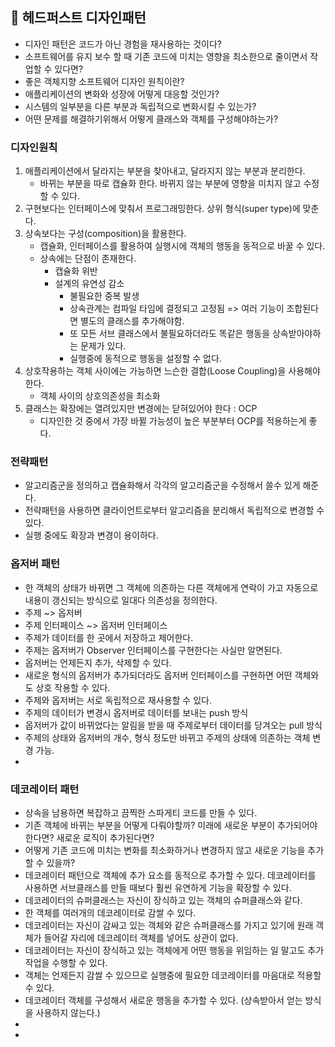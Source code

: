 ## 📘  헤드퍼스트 디자인패턴

- 디자인 패턴은 코드가 아닌 경험을 재사용하는 것이다?
- 소프트웨어를 유지 보수 할 때 기존 코드에 미치는 영향을 최소한으로 줄이면서 작업할 수 있다면?
- 좋은 객체지향 소프트웨어 디자인 원칙이란? 
- 애플리케이션의 변화와 성장에 어떻게 대응할 것인가? 
- 시스템의 일부분을 다른 부분과 독립적으로 변화시킬 수 있는가? 
- 어떤 문제를 해결하기위해서 어떻게 클래스와 객체를 구성해야하는가?

### 디자인원칙
1. 애플리케이션에서 달라지는 부분을 찾아내고, 달라지지 않는 부분과 분리한다. 
	- 바뀌는 부분을 따로 캡슐화 한다. 바뀌지 않는 부분에 영향을 미치지 않고 수정할 수 있다. 
2. 구현보다는 인터페이스에 맞춰서 프로그래밍한다. 상위 형식(super type)에 맞춘다.
3. 상속보다는 구성(composition)을 활용한다.
	- 캡슐화, 인터페이스를 활용하여 실행시에 객체의 행동을 동적으로 바꿀 수 있다.
	- 상속에는 단점이 존재한다.
		- 캡슐화 위반
		- 설계의 유연성 감소
			- 불필요한 중복 발생
			- 상속관계는 컴파일 타임에 결정되고 고정됨 => 여러 기능이 조합된다면 별도의 클래스를 추가해야함. 
			- 또 모든 서브 클래스에서 불필요하더라도 똑같은 행동을 상속받아야하는 문제가 있다. 
			- 실행중에 동적으로 행동을 설정할 수 없다. 
4. 상호작용하는 객체 사이에는 가능하면 느슨한 결합(Loose Coupling)을 사용해야한다.
	- 객체 사이의 상호의존성을 최소화
5. 클래스는 확장에는 열려있지만 변경에는 닫혀있어야 한다 : OCP
	- 디자인한 것 중에서 가장 바뀔 가능성이 높은 부분부터 OCP를 적용하는게 좋다.  

### 전략패턴
- 알고리즘군을 정의하고 캡슐화해서 각각의 알고리즘군을 수정해서 쓸수 있게 해준다. 
- 전략패턴을 사용하면 클라이언트로부터 알고리즘을 분리해서 독립적으로 변경할 수 있다.
- 실행 중에도 확장과 변경이 용이하다.

### 옵저버 패턴
- 한 객체의 상태가 바뀌면 그 객체에 의존하는 다른 객체에게 연락이 가고 자동으로 내용이 갱신되는 방식으로 일대다 의존성을 정의한다.
- 주제 ~> 옵저버
- 주제 인터페이스 ~> 옵저버 인터페이스
- 주제가 데이터를 한 곳에서 저장하고 제어한다.
- 주제는 옵저버가 Observer 인터페이스를 구현한다는 사실만 알면된다.
- 옵저버는 언제든지 추가, 삭제할 수 있다.
- 새로운 형식의 옵저버가 추가되더라도 옵저버 인터페이스를 구현하면 어떤 객체와도 상호 작용할 수 있다. 
- 주제와 옵저버는 서로 독립적으로 재사용할 수 있다.
- 주제의 데이터가 변경시 옵저버로 데이터를 보내는 push 방식
- 옵저버가 값이 바뀌었다는 알림을 받을 때 주제로부터 데이터를 당겨오는 pull 방식
- 주제의 상태와 옵저버의 개수, 형식 정도만 바뀌고 주제의 상태에 의존하는 객체 변경 가능.
- 

### 데코레이터 패턴
- 상속을 남용하면 복잡하고 끔찍한 스파게티 코드를 만들 수 있다.
- 기존 객체에 바뀌는 부분을 어떻게 다뤄야할까? 미래에 새로운 부분이 추가되어야 한다면? 새로운 로직이 추가된다면? 
- 어떻게 기존 코드에 미치는 변화를 최소화하거나 변경하지 않고 새로운 기능을 추가할 수 있을까? 
- 데코레이터 패턴으로 객체에 추가 요소를 동적으로 추가할 수 있다. 데코레이터를 사용하면 서브클래스를 만들 때보다 훨씬 유연하게 기능을 확장할 수 있다.
- 데코레이터의 슈퍼클래스는 자신이 장식하고 있는 객체의 슈퍼클래스와 같다. 
- 한 객체를 여러개의 데코레이터로 감쌀 수 있다.
- 데코레이터는 자신이 감싸고 있는 객체와 같은 슈퍼클래스를 가지고 있기에 원래 객체가 들어갈 자리에 데코레이터 객체를 넣어도 상관이 없다. 
- 데코레이터는 자신이 장식하고 있는 객체에게 어떤 행동을 위임하는 일 말고도 추가 작업을 수행할 수 있다. 
- 객체는 언제든지 감쌀 수 있으므로 실행중에 필요한 데코레이터를 마음대로 적용할 수 있다.
- 데코레이터 객체를 구성해서 새로운 행동을 추가할 수 있다. (상속받아서 얻는 방식을 사용하지 않는다.)
- 
- 
